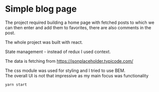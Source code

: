 # Simple blog page

The project required building a home page with fetched posts to which we can then enter and add them to favorites, there are also comments in the post.

The whole project was built with react.

State management - instead of redux I used context.

The data is fetching from https://jsonplaceholder.typicode.com/

The css module was used for styling and I tried to use BEM.<br>
The overall UI is not that impressive as my main focus was functionality

`yarn start`
